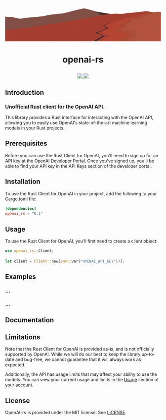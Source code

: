 <div align="center">
    <a href="https://github.com/lbkolev/openai-rs">
        <img width="1250px" height="120px" src=".github/logo.png">
    </a>
</div>

# <p align="center">openai-rs</p>

<p align="center">
    <a href="https://github.com/lbkolev/openai-rs/blob/master/LICENSE">
        <img src="https://img.shields.io/badge/license-MIT-blue.svg">
    </a>
    <a href="https://github.com/lbkolev/openai-rs/actions?query=workflow%3ACI+branch%3Amaster">
        <img src="https://github.com/lbkolev/openai-rs/actions/workflows/ci.yml/badge.svg">
    </a>
</p>

## Introduction
### Unofficial Rust client for the OpenAI API.
This library provides a Rust interface for interacting with the OpenAI API, allowing you to easily use OpenAI's state-of-the-art machine learning models in your Rust projects.

## Prerequisites
Before you can use the Rust Client for OpenAI, you'll need to sign up for an API key at the OpenAI Developer Portal. Once you've signed up, you'll be able to find your API key in the API Keys section of the developer portal.

## Installation
To use the Rust Client for OpenAI in your project, add the following to your Cargo.toml file:
```toml
[dependencies]
openai_rs = "0.1"
```

## Usage
To use the Rust Client for OpenAI, you'll first need to create a client object:
```rust
use openai_rs::Client;

let client = Client::new(env::var("OPENAI_API_KEY")?);
```

## Examples
### ...

### ...


## Documentation


## Limitations
Note that the Rust Client for OpenAI is provided as-is, and is not officially supported by OpenAI. While we will do our best to keep the library up-to-date and bug-free, we cannot guarantee that it will always work as expected.

Additionally, the API has usage limits that may affect your ability to use the models. You can view your current usage and limits in the [Usage](https://beta.openai.com/account/usage) section of your account.

## License
OpenAI-rs is provided under the MIT license. See [LICENSE](LICENSE).